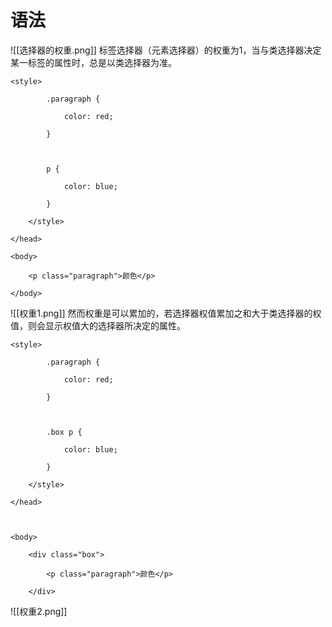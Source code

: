 # 语法
![[选择器的权重.png]]
标签选择器（元素选择器）的权重为1，当与类选择器决定某一标签的属性时，总是以类选择器为准。
```
<style>

        .paragraph {

            color: red;

        }

  

        p {

            color: blue;

        }

    </style>

</head>

<body>

    <p class="paragraph">颜色</p>

</body>
```
![[权重1.png]]
然而权重是可以累加的，若选择器权值累加之和大于类选择器的权值，则会显示权值大的选择器所决定的属性。
```
<style>

        .paragraph {

            color: red;

        }

  

        .box p {

            color: blue;

        }

    </style>

</head>

  

<body>

    <div class="box">

        <p class="paragraph">颜色</p>

    </div>
```
![[权重2.png]]